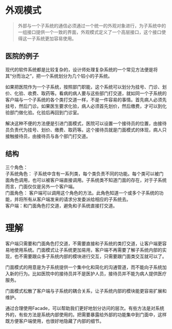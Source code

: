 # 外观模式

> 外部与一个子系统的通信必须通过一个统一的外观对象进行，为子系统中的一组接口提供一个一致的界面，外观模式定义了一个高层接口，这个接口使得这一子系统更加容易使用。  

## 医院的例子

现代的软件系统都是比较复杂的，设计师处理复杂系统的一个常见方法便是将其“分而治之”，把一个系统划分为几个较小的子系统。  

如果把医院作为一个子系统，按照部门职能，这个系统可以划分为挂号、门诊、划价、化验、收费、取药等。看病的病人要与这些部门打交道，就如同一个子系统的客户端与一个子系统的各个类打交道一样，不是一件容易的事情。首先病人必须先挂号，然后门诊。如果医生要求化验，病人必须首先划价，然后缴费，才可以到化验部门做化验。化验后再回到门诊室。  

解决这种不便的方法便是引进门面模式，医院可以设置一个接待员的位置，由接待员负责代为挂号、划价、缴费、取药等。这个接待员就是门面模式的体现，病人只接触接待员，由接待员与各个部门打交道。  

## 结构
三个角色：  
子系统角色： 子系统中含有一系列类，每个类负责不同的功能。每个类可以被门面角色调用，也可以被客户端直接调用。子系统类不知道门面的存在，对于子系统而言，门面仅仅是另外一个客户端。  
门面角色： 客户端可以调用这个角色的方法。此角色知道一个或多个子系统的功能，并将所有从客户端发来的请求分发委派给相应的子系统去。  
客户端：和门面角色打交道，避免和子系统直接打交道。  

# 理解
客户端只需要和门面角色打交道，不需要直接和子系统的类打交道，让客户端更容易地使用系统。门面模式让子系统更加易用，客户端不再需要了解子系统内部的实现，也不需要跟众多子系统内部的模块进行交互，只需要跟门面类交互就可以了。  

门面模式的用意是为子系统提供一个集中化和简化的沟通管道，而不能向子系统加入新的行为。比如医院中的接待员并不是医护人员，接待员并不能为病人提供医疗服务。  

门面模式松散了客户端与子系统的耦合关系，让子系统内部的模块能更容易扩展和维护。  

通过合理使用Facade，可以帮助我们更好地划分访问的层次。有些方法是对系统外的，有些方法是系统内部使用的。把需要暴露给外部的功能集中到门面中，这样既方便客户端使用，也很好地隐藏了内部的细节。  

